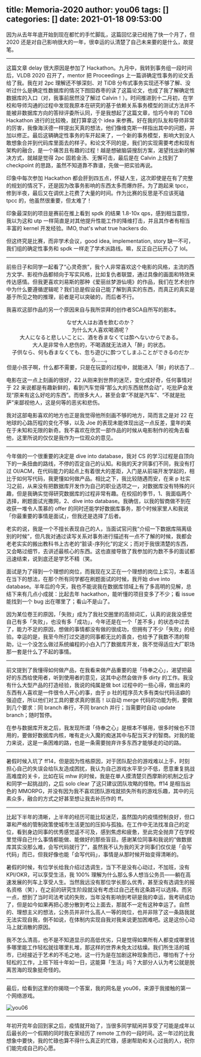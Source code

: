 title: Memoria-2020
author: you06
tags: []
categories: []
date: 2021-01-18 09:53:00
---
因为从去年年底开始到现在都忙的手忙脚乱，这篇回忆录已经拖了快一个月了，但 2020 还是对自己影响很大的一年，很幸运的认清楚了自己未来要的是什么，故提笔。

---

这篇文章 delay 很大原因是参加了 Hackathon。九月中，我转到事务组一段时间后，VLDB 2020 召开了，mentor 把 Proceedings 上一篇讲确定性事务的论文丢给了我。我在对 2pc 理解还不够深刻、对 TiDB 分布式事务实现还不够了解、没听过什么是确定性数据库的情况下囫囵吞枣的读了这篇论文，也成了我了解确定性数据库的入口（对，我事前居然没了解过 Calvin！）。时间推进到十二月初，在学校和导师沟通的过程中发现我原本在研究的基于依赖关系事务模型的测试方法并不能被非数据库方向的答辩评委所认同，于是我想起了这篇文章，恰巧今年的 TiDB Hackathon 进行的比较晚，就打算拿这个 idea 来参赛。好在我的队友和导师非常的厉害，我像海沃德一样提出天真的想法，他们像维克斯一样指出其中的问题，并加以修正。最后这辆确定性事务的车开起来了，一个新的事务模型，影响大到没人敢想象合并到代码库里面去的样子。和论文不同的是，我们的实现需要考虑和现有架构的融合，是一个痛苦且有趣的过程！越是想破脑袋搜刮方案，渴望找出新的解决方式，就越是觉得 2pc 固若金汤、无懈可击，最后是在 Calvin 上找到了 checkpoint 的思路，虽然不知道靠不靠谱，先做一把实验再说。

印象中每次参加 Hackathon 都会肝到四五点，怀疑人生，这次即使是在有了完整的规划的情况下，还是因为改事务影响的东西太多而爆炸肝。为了跑起来 tpcc，修到半夜，最后又在调优上花费了大量的时间。作为比赛的反思是不应该死磕 tpcc 的，他虽然很重要，但太难了！

印象最深刻的项目是赛前在推上看到 spdk 的结果 1.8-10x qps，感到相当震惊，我以为这和 utp 一样简直是对其他提升性能工作的降维打击，并且其作者有相当丰富的 kernel 开发经验。IMO, that's what true hackers do.

但这终究是比赛，而非学术会议，good idea, implementation, story 缺一不可，我们组的确定性事务和 spdk 一样走了学术派路线。嘛，反正自己玩开心了 lol。

---

前些日子和同学一起看了“心灵奇旅”，我个人非常喜欢这个电影的风格，主流的西方文学、影视作品都倾向于写实风格，比如复仇者联盟，通过具像的画面和特效来传达感情。但我更喜欢刘易斯的那种《爱丽丝梦游仙境》的作品，我们在艺术创作中为什么要遵循逻辑呢？我们总是假设自己能了解到真实的东西，而真正的真实是基于所见之物的推理，前者是可以突破的，而后者不行。

我喜欢这部作品的另一个原因来自与我所崇拜的创作者SCA自所写的剧本。

<center>
なぜ大人はお酒を飲むのか？
<br>
为什么大人喜欢喝酒呢？
<br>
大人になると悲しいことに、酒を呑まなくては酔へないからである。
<br>
大人是非常令人悲伤的，不喝酒就无法进入「醉」的状态。
<br>
子供なら、何も呑まなくても、忽ち遊びに酔つてしまふことができるのだから……。
<br>
但是小孩子啊，什么都不需要，只是在玩耍的过程中，就能进入「醉」的状态了...
</center>

电影在这一点上刻画的很好，22 从刚来到世界的迷茫，变化成好奇，任何事情对于 22 来说都是有趣新鲜的，看到汽车觉得“那么大的东西居然会动”，吃批萨会发现“原来有这么好吃的东西”。而很多大人，甚至会拿“不就是汽车”、“不就是批萨”来鄙视他人，这是何等的恶劣和悲伤。

我对这部电影喜欢的地方也正是我觉得他所刻画不够的地方，简而言之是对 22 在地球的心路历程的变化不够，以及 Joe 的表现未能体现出这一点反差，童年的美在于未知和无限的新奇。我不喜欢在欣赏一部作品的时候从电影制作的视角去看他，这里所说的仅仅是我作为一位观众的意见。

---

今年做的一个很重要的决定是 dive into database，我对 CS 的学习过程是自顶向下的一条扭曲的路线，不停的否定自己的认知。和我的天才同事们不同，我没有打过 OI/ACM，在代码能力的起点上有着很大的差距，入门是从前端开发学起的，相比于如何写代码，我更懂如何做产品。相比之下，我比较随遇而安，在来 p 社实习之前，从来没有把数据库开发作为自己的职业选项之一，对数据库没有特殊的兴趣，但是我确实觉得研究数据库的过程非常有趣。在校招的季节，1、我面临两个选择，刷题面试光撒网，2、dive into database。我确信，以我的智商做不到在收获一堆令人羡慕的 offer 的同时还能学好数据库事务，那个时候家里人和我说「你最重要的事情是面试」，但我还是选择了后者。

老实的说，我是一个不擅长表现自己的人，当面试官问我“介绍一下数据库隔离级别的时候”，但凡我对通过读写关系对事务进行描述有一点不了解的时候，我都会老老实实的搬出教科书上古老的“脏读-序列化”的定义；而对于我很清楚的东西，又会略过细节，去讲述最核心的东西。这也直接导致了我参加的为数不多的面试都迅速结束，说到底还是学艺不精（笑。

面试是为了得到一个理想的岗位，而我现在又正在一个理想的岗位上实习，本着活在当下的想法，在那个所有同学都在刷题面试的时候，我开始 dive into database。半年后的今天，我也不能说我在数据库领域上有了多高明的见解，总结下来有几点小成就：比起去年 hackathon，能听懂的项目变多了不少；看 issue 能找到一个 bug 出在哪里了；看山不是山了。

因为某位卷王的原因，「失败」成为了我社交圈里的高频词汇，认真的说我没感觉自己有多「失败」，也没有多「成功」，今年还是在一个「差不多」的状态中过去了，能力不足的原因，想做的事情都没有做的很成功，但拥有了不少「失败」的经验。幸运的是，我至今所打过交道的同事都无比的善良，也给予了我数不清的帮助，让一个没怎么做过系统编程的小白入门了数据库开发，我不觉得适应大厂职场那一套是什么了不起的事情。

---

前文提到了我懂得如何做产品，在我看来做产品重要的是「侍奉之心」，渴望把最好的东西给使用者，听到使用者的意见，这其中必然会做许多 dirty 的工作。我没有什么大型产品的打造经验，我说的纯属是做 bot 过程中的一些心得，做出来的东西有人喜欢是一件很令人开心的事，由于 p 社的程序员大多有类似代码洁癖的强迫症，所以他们对工具的要求真的很高！以自动 merge 代码的功能为例，要做到几个要求：同 branch 串行，不同 branch 并行；当需要时自动 update branch；随时暂停。

在参与数据库开发之后，我发现所谓「侍奉之心」是根本不够用，很多时候也不顶用的，要做好数据库内核，唯有走火入魔的痴迷其中与配当天才的智商。对我的能力来说，这是一条困难的路，也是一条需要抛弃许多东西才能够走的动的路。

---

暑假时候入坑了 ff14，但是因为性格原因，对于团队配合的游戏难以上手，时刻担心自己的失误会给队友造成困扰，我认为自己游戏水平至少不低，愿意重复挑战高难度的关卡，比如在玩 mhw 的时候，我是在单人摸清楚贝西摩斯的机制之后才和同学一起挑战的，之后 solo clear 了这只建议团队攻略的怪物。ff14 是相当出色的 MMORPG，并没有因为我不喜欢团队游戏就损失所有的游戏乐趣，其中的元素众多，融合的方式之好甚至想让我去补历作的 ff。

---

比起下半年的清晰，上半年的经历可能比较迷茫，虽然国内的疫情控制良好，但口罩和严格的管制政策使城市生活更加的压抑与孤独。在工作中无法找准自己的定位，看到身边同事的优秀感觉遥不可及，感到焦虑和疲惫，至此完全抛弃了在学校里觉得自己什么事情都能做、能做好的那些盲目。感谢某位同事和我说的“做数据库其实没那么难，会写代码就行了”，虽然我不认为我的天才同事们仅仅是「会写代码」而已，但我好像也能「会写代码」，事情是从那时候开始变得清晰的。

暑假的时候，有位学长给我介绍过选调生，当下不是没有心动过，不加班，没有 KPI/OKR，可以享受生活，我 100% 理解为什么那么多人想当公务员——躺在高速发展的列车上享受人生。当然我远没有那位学长那么优秀，甚至没有选调生的报名资格（笑），在之前的研究生阶段就没有考虑过自己还有这条路可以选择。而另一点，想到了当时司法考试的失败，当年没有影响到考研是我的幸运，我考研成功了，但是如今如果再把心思分散到考公上面去，那就不一定有这种幸运了。自然的、理想主义的想法，公务员并非什么高人一等的岗位，也并非除了这一条路我就无法实现自我，倒不如说，在体制内实现自我对我来说更加困难吧。这是这份心动马上就消散的原因。

我不怎么清高，也不是不知道显示的高低优劣，只是觉得如果所有人都变成哪里钱多哪里能工作轻松就往哪里扎堆，那这样的世界未免太过枯燥。我们所生活的城市，已经接近于艺术的不毛之地，这一行为是在加剧这种现象而已，哪怕有了十分轻松的工作，上班下班十年如一日，这能算「生活」吗？大部分人认为考公就是脱离苦海的现象挺奇怪的。

---

最后，给看到这里的你揭晓一个答案，我的网名是 you06，来源于我接触的第一个网络游戏。

![you06](./you06.png)

---

年初开完年会回到家之后，疫情就开始了，当很多同学赋闲并享受了可能是成年以后最长的一个假期的同时我在家经历了 remote 工作的一段时间。这一年过的比我想象中要快，我的忙碌也算不得什么真正的忙碌，感谢帮助和关心过我的人，祝你们能完成自己的心愿。